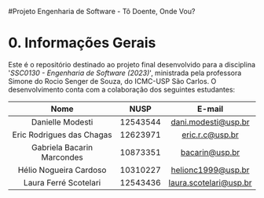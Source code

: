 #Projeto Engenharia de Software - Tô Doente, Onde Vou?

# 0. Informações Gerais
Este é o repositório destinado ao projeto final desenvolvido para a disciplina '*SSC0130 - Engenharia de Software (2023)*', ministrada pela professora Simone do Rocio Senger de Souza, do ICMC-USP São Carlos. O desenvolvimento conta com a colaboração dos seguintes estudantes:

|        Nome                   |    NUSP   |           E-mail           |
|:-----------------------------:|:---------:|:---------------------------:|
|     Danielle Modesti          |  12543544 |    dani.modesti@usp.br     |
|   Eric Rodrigues das Chagas   |  12623971 |    eric.r.c@usp.br         |
|   Gabriela Bacarin Marcondes  |  10873351 |    bacarin@usp.br          |
|   Hélio Nogueira Cardoso      |  10310227 |    helionc1999@usp.br      |
|   Laura Ferré Scotelari       |  12543436 |   laura.scotelari@usp.br   |
